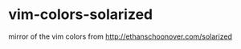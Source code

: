 vim-colors-solarized
====================

mirror of the vim colors from http://ethanschoonover.com/solarized